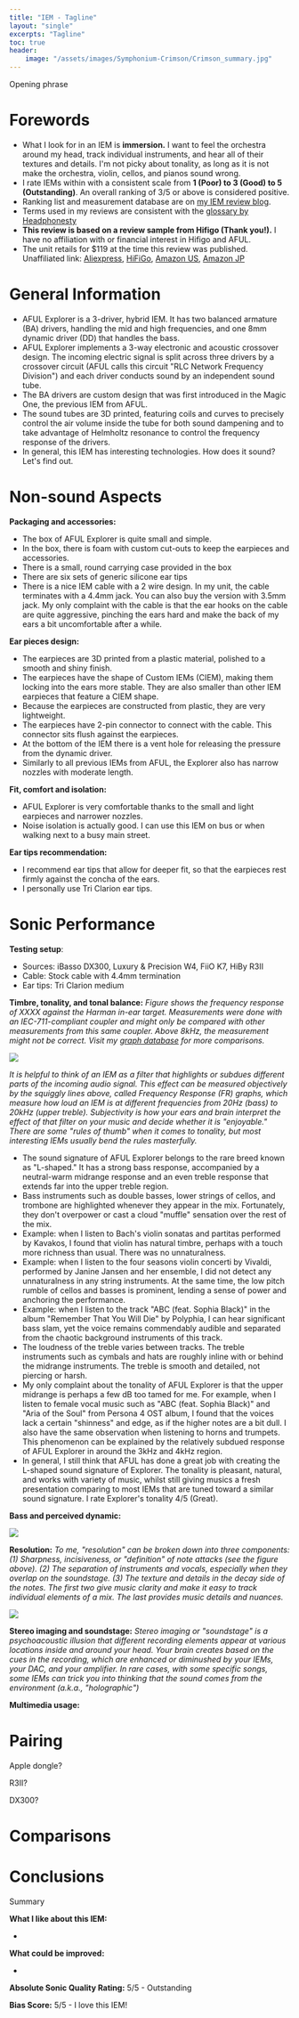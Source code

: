 ```yaml
---
title: "IEM - Tagline"
layout: "single"
excerpts: "Tagline"
toc: true
header:
    image: "/assets/images/Symphonium-Crimson/Crimson_summary.jpg"
---
```


Opening phrase

Forewords
===

- What I look for in an IEM is **immersion.** I want to feel the orchestra around my head, track individual instruments, and hear all of their textures and details. I'm not picky about tonality, as long as it is not make the orchestra, violin, cellos, and pianos sound wrong.
- I rate IEMs within with a consistent scale from **1 (Poor) to 3 (Good) to 5 (Outstanding)**. An overall ranking of 3/5 or above is considered positive. 
- Ranking list and measurement database are on [my IEM review blog](https://iegems.nk-tran.com/).
- Terms used in my reviews are consistent with the [glossary by Headphonesty](https://www.headphonesty.com/sound-description-glossary)
- **This review is based on a review sample from Hifigo (Thank you!).** I have no affiliation with or financial interest in Hifigo and AFUL. 
- The unit retails for $119 at the time this review was published. Unaffiliated link: [Aliexpress](https://www.aliexpress.com/item/1005007061750218.html), [HiFiGo](https://hifigo.com/products/aful-explorer), [Amazon US](https://www.amazon.com/dp/B0D5BBK52C/aful+explorer/), [Amazon JP](https://www.amazon.co.jp/dp/B0D5BCTRMQ/aful+explorer/)

General Information
===

- AFUL Explorer is a 3-driver, hybrid IEM. It has two balanced armature (BA) drivers, handling the mid and high frequencies, and one 8mm dynamic driver (DD) that handles the bass. 
- AFUL Explorer implements a 3-way electronic and acoustic crossover design. The incoming electric signal is split across three drivers by a crossover circuit (AFUL calls this circuit "RLC Network Frequency Division") and each driver conducts sound by an independent sound tube. 
- The BA drivers are custom design that was first introduced in the Magic One, the previous IEM from AFUL. 
- The sound tubes are 3D printed, featuring coils and curves to precisely control the air volume inside the tube for both sound dampening and to take advantage of Helmholtz resonance to control the frequency response of the drivers.
- In general, this IEM has interesting technologies. How does it sound? Let's find out. 


Non-sound Aspects
===

**Packaging and accessories:**

- The box of AFUL Explorer is quite small and simple. 
- In the box, there is foam with custom cut-outs to keep the earpieces and accessories. 
- There is a small, round carrying case provided in the box
- There are six sets of generic silicone ear tips
- There is a nice IEM cable with a 2 wire design. In my unit, the cable terminates with a 4.4mm jack. You can also buy the version with 3.5mm jack. My only complaint with the cable is that the ear hooks on the cable are quite aggressive, pinching the ears hard and make the back of my ears a bit uncomfortable after a while. 

**Ear pieces design:** 

- The earpieces are 3D printed from a plastic material, polished to a smooth and shiny finish. 
- The earpieces have the shape of Custom IEMs (CIEM), making them locking into the ears more stable. They are also smaller than other IEM earpieces that feature a CIEM shape. 
- Because the earpieces are constructed from plastic, they are very lightweight. 
- The earpieces have 2-pin connector to connect with the cable. This connector sits flush against the earpieces. 
- At the bottom of the IEM there is a vent hole for releasing the pressure from the dynamic driver.
- Similarly to all previous IEMs from AFUL, the Explorer also has narrow nozzles with moderate length. 

**Fit, comfort and isolation:**

- AFUL Explorer is very comfortable thanks to the small and light earpieces and narrower nozzles. 
- Noise isolation is actually good. I can use this IEM on bus or when walking next to a busy main street. 

**Ear tips recommendation:** 

- I recommend ear tips that allow for deeper fit, so that the earpieces rest firmly against the concha of the ears. 
- I personally use Tri Clarion ear tips. 

Sonic Performance
===

**Testing setup**: 
- Sources: iBasso DX300, Luxury & Precision W4, FiiO K7, HiBy R3II
- Cable: Stock cable with 4.4mm termination
- Ear tips: Tri Clarion medium

**Timbre, tonality, and tonal balance:** *Figure shows the frequency response of XXXX against the Harman in-ear target. Measurements were done with an IEC-711-compliant coupler and might only be compared with other measurements from this same coupler. Above 8kHz, the measurement might not be correct. Visit my [graph database](https://nk-tran.com/iegems-graphtool/) for more comparisons.*

![](/assets/images/Symphonium-Crimson/Crimson_Graph_Harman.png)

*It is helpful to think of an IEM as a filter that highlights or subdues different parts of the incoming audio signal. This effect can be measured objectively by the squiggly lines above, called Frequency Response (FR) graphs, which measure how loud an IEM is at different frequencies from 20Hz (bass) to 20kHz (upper treble). Subjectivity is how your ears and brain interpret the effect of that filter on your music and decide whether it is "enjoyable." There are some "rules of thumb" when it comes to tonality, but most interesting IEMs usually bend the rules masterfully.*

- The sound signature of AFUL Explorer belongs to the rare breed known as "L-shaped." It has a strong bass response, accompanied by a neutral-warm midrange response and an even treble response that extends far into the upper treble region. 
- Bass instruments such as double basses, lower strings of cellos, and trombone are highlighted whenever they appear in the mix. Fortunately, they don't overpower or cast a cloud "muffle" sensation over the rest of the mix.
- Example: when I listen to Bach's violin sonatas and partitas performed by Kavakos, I found that violin has natural timbre, perhaps with a touch more richness than usual. There was no unnaturalness. 
- Example: when I listen to the four seasons violin concerti by Vivaldi, performed by Janine Jansen and her ensemble, I did not detect any unnaturalness in any string instruments. At the same time, the low pitch rumble of cellos and basses is prominent, lending a sense of power and anchoring the performance. 
- Example: when I listen to the track "ABC (feat. Sophia Black)" in the album "Remember That You Will Die" by Polyphia, I can hear significant bass slam, yet the voice remains commendably audible and separated from the chaotic background instruments of this track. 
- The loudness of the treble varies between tracks. The treble instruments such as cymbals and hats are roughly inline with or behind the midrange instruments. The treble is smooth and detailed, not piercing or harsh. 
- My only complaint about the tonality of AFUL Explorer is that the upper midrange is perhaps a few dB too tamed for me. For example, when I listen to female vocal music such as "ABC (feat. Sophia Black)" and "Aria of the Soul" from Persona 4 OST album, I found that the voices lack a certain "shinness" and edge, as if the higher notes are a bit dull. I also have the same observation when listening to horns and trumpets. This phenomenon can be explained by the relatively subdued response of AFUL Explorer in around the 3kHz and 4kHz region. 
- In general, I still think that AFUL has done a great job with creating the L-shaped sound signature of Explorer. The tonality is pleasant, natural, and works with variety of music, whilst still giving musics a fresh presentation comparing to most IEMs that are tuned toward a similar sound signature. I rate Explorer's tonality 4/5 (Great). 

**Bass and perceived dynamic:**



![](/assets/images/resolution.jpg)

**Resolution:** *To me, "resolution" can be broken down into three components: (1) Sharpness, incisiveness, or "definition" of note attacks (see the figure above). (2) The separation of instruments and vocals, especially when they overlap on the soundstage. (3) The texture and details in the decay side of the notes. The first two give music clarity and make it easy to track individual elements of a mix. The last provides music details and nuances.*


![](/assets/images/soundstage.png)

**Stereo imaging and soundstage:** *Stereo imaging or "soundstage" is a psychoacoustic illusion that different recording elements appear at various locations inside and around your head. Your brain creates based on the cues in the recording, which are enhanced or diminushed by your IEMs, your DAC, and your amplifier. In rare cases, with some specific songs, some IEMs can trick you into thinking that the sound comes from the environment (a.k.a., "holographic")*

**Multimedia usage:**


Pairing
===

Apple dongle? 

R3II?

DX300?

Comparisons
===


Conclusions
===

Summary

**What I like about this IEM:**

- 

**What could be improved:**

- 

**Absolute Sonic Quality Rating:** 5/5 - Outstanding

**Bias Score:** 5/5 - I love this IEM!
